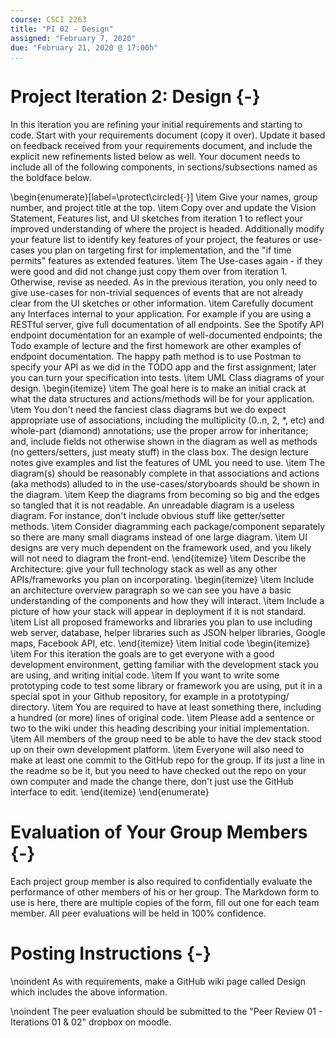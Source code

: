 ```yaml
---
course: CSCI 2263
title: "PI 02 - Design"
assigned: "February 7, 2020"
due: "February 21, 2020 @ 17:00h"
...
```


# Project Iteration 2: Design {-}

In this iteration you are refining your initial requirements and starting to code. Start with your requirements document (copy it over). Update it based on feedback received from your requirements document, and include the explicit new refinements listed below as well. Your document needs to include all of the following components, in sections/subsections named as the boldface below.

\begin{enumerate}[label=\protect\circled{$\cdot$}]
\item Give your names, group number, and project title at the top.
\item Copy over and update the Vision Statement, Features list, and UI sketches from iteration 1 to reflect your improved understanding of where the project is headed. Additionally modify your feature list to identify key features of your project, the features or use-cases you plan on targeting first for implementation, and the "if time permits" features as extended features.
\item The Use-cases again - if they were good and did not change just copy them over from iteration 1. Otherwise, revise as needed. As in the previous iteration, you only need to give use-cases for non-trivial sequences of events that are not already clear from the UI sketches or other information.
\item Carefully document any Interfaces internal to your application. For example if you are using a RESTful server, give full documentation of all endpoints. See the Spotify API endpoint documentation for an example of well-documented endpoints; the Todo example of lecture and the first homework are other examples of endpoint documentation. The happy path method is to use Postman to specify your API as we did in the TODO app and the first assignment; later you can turn your specification into tests.
\item UML Class diagrams of your design.
  \begin{itemize}
  \item The goal here is to make an initial crack at what the data structures and actions/methods will be for your application.
  \item You don't need the fanciest class diagrams but we do expect appropriate use of associations, including the multiplicity (0..n, 2, \*, etc) and whole-part (diamond) annotations; use the proper arrow for inheritance; and, include fields not otherwise shown in the diagram as well as methods (no getters/setters, just meaty stuff) in the class box. The design lecture notes give examples and list the features of UML you need to use.
  \item The diagram(s) should be reasonably complete in that associations and actions (aka methods) alluded to in the use-cases/storyboards should be shown in the diagram.
  \item Keep the diagrams from becoming so big and the edges so tangled that it is not readable. An unreadable diagram is a useless diagram. For instance, don't include obvious stuff like getter/setter methods.
  \item Consider diagramming each package/component separately so there are many small diagrams instead of one large diagram.
  \item UI designs are very much dependent on the framework used, and you likely will not need to diagram the front-end.
  \end{itemize}
\item Describe the Architecture: give your full technology stack as well as any other APIs/frameworks you plan on incorporating.
  \begin{itemize}
  \item Include an architecture overview paragraph so we can see you have a basic understanding of the components and how they will interact.
  \item Include a picture of how your stack will appear in deployment if it is not standard.
  \item List all proposed frameworks and libraries you plan to use including web server, database, helper libraries such as JSON helper libraries, Google maps, Facebook API, etc.
  \end{itemize}
\item Initial code
  \begin{itemize}
  \item For this iteration the goals are to get everyone with a good development environment, getting familiar with the development stack you are using, and writing initial code.
  \item If you want to write some prototyping code to test some library or framework you are using, put it in a special spot in your Github repository, for example in a prototyping/ directory.
  \item You are required to have at least something there, including a hundred (or more) lines of original code.
  \item Please add a sentence or two to the wiki under this heading describing your initial implementation.
  \item All members of the group need to be able to have the dev stack stood up on their own development platform.
  \item Everyone will also need to make at least one commit to the GitHub repo for the group. If its just a line in the readme so be it, but you need to have checked out the repo on your own computer and made the change there, don't just use the GitHub interface to edit.
  \end{itemize}
\end{enumerate}

# Evaluation of Your Group Members {-}

Each project group member is also required to confidentially evaluate the performance of other members of his or her group. The Markdown form to use is here, there are multiple copies of the form, fill out one for each team member. All peer evaluations will be held in 100% confidence.

# Posting Instructions {-}

\noindent As with requirements, make a GitHub wiki page called Design which includes the above information.

\noindent The peer evaluation should be submitted to the "Peer Review 01 - Iterations 01 & 02" dropbox on moodle.
